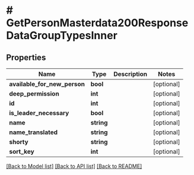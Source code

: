 # # GetPersonMasterdata200ResponseDataGroupTypesInner

## Properties

Name | Type | Description | Notes
------------ | ------------- | ------------- | -------------
**available_for_new_person** | **bool** |  | [optional]
**deep_permission** | **int** |  | [optional]
**id** | **int** |  | [optional]
**is_leader_necessary** | **bool** |  | [optional]
**name** | **string** |  | [optional]
**name_translated** | **string** |  | [optional]
**shorty** | **string** |  | [optional]
**sort_key** | **int** |  | [optional]

[[Back to Model list]](../../README.md#models) [[Back to API list]](../../README.md#endpoints) [[Back to README]](../../README.md)
